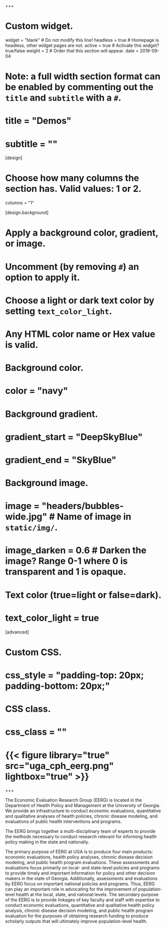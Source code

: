 +++
# Custom widget.
widget = "blank"  # Do not modify this line!
headless = true  # Homepage is headless, other widget pages are not.
active = true  # Activate this widget? true/false
weight = 2  # Order that this section will appear.
date = 2019-09-04

# Note: a full width section format can be enabled by commenting out the `title` and `subtitle` with a `#`.
# title = "Demos"
# subtitle = ""


[design]
# Choose how many columns the section has. Valid values: 1 or 2.
  columns = "1"

[design.background]
  # Apply a background color, gradient, or image.
  #   Uncomment (by removing `#`) an option to apply it.
  #   Choose a light or dark text color by setting `text_color_light`.
  #   Any HTML color name or Hex value is valid.

  # Background color.
  # color = "navy"
  
  # Background gradient.
  # gradient_start = "DeepSkyBlue"
  # gradient_end = "SkyBlue"
  
  # Background image.
  # image = "headers/bubbles-wide.jpg"  # Name of image in `static/img/`.
  # image_darken = 0.6  # Darken the image? Range 0-1 where 0 is transparent and 1 is opaque.

  # Text color (true=light or false=dark).
  # text_color_light = true

[advanced]
 # Custom CSS. 
 # css_style = "padding-top: 20px; padding-bottom: 20px;"
 
 # CSS class.
 # css_class = ""

# {{< figure library="true" src="uga_cph_eerg.png" lightbox="true" >}}
+++



The Economic Evaluation Research Group (EERG) is located in the Department of
Health Policy and Management at the University of Georgia. We provide an infrastructure to conduct economic evaluations, quantitative and qualitative analyses of health policies, chronic disease  modeling, and evaluations of public health interventions and programs. 

The EERG brings together a multi-disciplinary team of experts to provide the methods necessary to conduct research relevant for informing health policy making in the state and nationally.

The primary purpose of EERG at UGA is to produce four main products: economic evaluations, health policy analyses, chronic disease decision modeling, and public health program evaluations. These assessments and evaluations focus primarily on local- and state-level policies and programs to provide timely and important information for policy and other decision makers in the state of Georgia. Additionally, assessments and evaluations by EERG focus on important national policies and programs. Thus, EERG can play an important role in advocating for the improvement of population-level health at the local, state, and national levels. The secondary purpose of the EERG is to provide linkages of key faculty and staff with expertise to conduct economic evaluations, quantitative and qualitative health policy analysis, chronic disease decision modeling, and public health program evaluation for the purposes of obtaining research funding to produce scholarly outputs that will ultimately improve population-level health.
